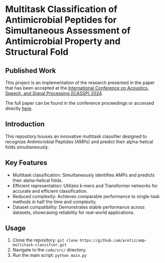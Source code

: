 # Multitask Classification of Antimicrobial Peptides for Simultaneous Assessment of Antimicrobial Property and Structural Fold

## Published Work
This project is an implementation of the research presented in the paper that has been accepted at the [International Conference on Acoustics, Speech, and Signal Processing (ICASSP) 2024](https://www.icassp2024.org/).

The full paper can be found in the conference proceedings or accessed directly [here](link-to-the-paper-if-available).
## Introduction
This repository houses an innovative multitask classifier designed to recognize Antimicrobial Peptides (AMPs) and predict their alpha-helical folds simultaneously. 

## Key Features
- Multitask classification: Simultaneously identifies AMPs and predicts their alpha-helical folds.
- Efficient representation: Utilizes k-mers and Transformer networks for accurate and efficient classification.
- Reduced complexity: Achieves comparable performance to single-task methods in half the time and complexity.
- Dataset compatibility: Demonstrates stable performance across datasets, showcasing reliability for real-world applications.

## Usage
1. Clone the repository: `git clone https://github.com/aretiz/amp-multitask-classifier.git`
2. Navigate to the `code/src/` directory.
3. Run the main script: `python main.py`
